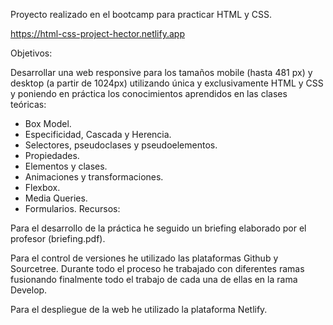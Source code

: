 Proyecto realizado en el bootcamp para practicar HTML y CSS.

https://html-css-project-hector.netlify.app

Objetivos:

Desarrollar una web responsive para los tamaños mobile (hasta 481 px) y desktop (a partir de 1024px) utilizando única y exclusivamente HTML y CSS y poniendo en práctica los conocimientos aprendidos en las clases teóricas:

  - Box Model.
  - Especificidad, Cascada y Herencia.
  - Selectores, pseudoclases y pseudoelementos.
  - Propiedades.
  - Elementos y clases.
  - Animaciones y transformaciones.
  - Flexbox.
  - Media Queries.
  - Formularios.
Recursos:

Para el desarrollo de la práctica he seguido un briefing elaborado por el profesor (briefing.pdf).

Para el control de versiones he utilizado las plataformas Github y Sourcetree. Durante todo el proceso he trabajado con diferentes ramas fusionando finalmente todo el trabajo de cada una de ellas en la rama Develop.

Para el despliegue de la web he utilizado la plataforma Netlify.
